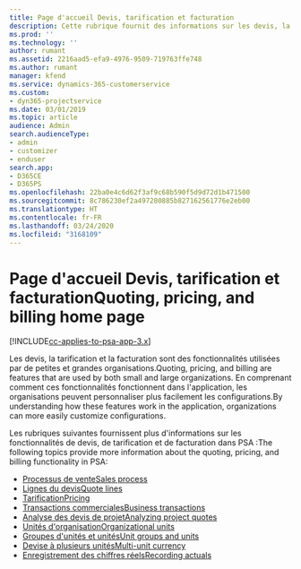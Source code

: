 ```yaml
---
title: Page d'accueil Devis, tarification et facturation
description: Cette rubrique fournit des informations sur les devis, la tarification et la facturation.
ms.prod: ''
ms.technology: ''
author: rumant
ms.assetid: 2216aad5-efa9-4976-9509-719763ffe748
ms.author: rumant
manager: kfend
ms.service: dynamics-365-customerservice
ms.custom:
- dyn365-projectservice
ms.date: 03/01/2019
ms.topic: article
audience: Admin
search.audienceType:
- admin
- customizer
- enduser
search.app:
- D365CE
- D365PS
ms.openlocfilehash: 22ba0e4c6d62f3af9c68b590f5d9d72d1b471500
ms.sourcegitcommit: 8c786230ef2a497280885b827162561776e2eb00
ms.translationtype: HT
ms.contentlocale: fr-FR
ms.lasthandoff: 03/24/2020
ms.locfileid: "3168109"
---
```

# <a name="quoting-pricing-and-billing-home-page"></a><span data-ttu-id="ed5c4-103">Page d'accueil Devis, tarification et facturation</span><span class="sxs-lookup"><span data-stu-id="ed5c4-103">Quoting, pricing, and billing home page</span></span>

[!INCLUDE[cc-applies-to-psa-app-3.x](../includes/cc-applies-to-psa-app-3x.md)]

<span data-ttu-id="ed5c4-104">Les devis, la tarification et la facturation sont des fonctionnalités utilisées par de petites et grandes organisations.</span><span class="sxs-lookup"><span data-stu-id="ed5c4-104">Quoting, pricing, and billing are features that are used by both small and large organizations.</span></span> <span data-ttu-id="ed5c4-105">En comprenant comment ces fonctionnalités fonctionnent dans l'application, les organisations peuvent personnaliser plus facilement les configurations.</span><span class="sxs-lookup"><span data-stu-id="ed5c4-105">By understanding how these features work in the application, organizations can more easily customize configurations.</span></span>

<span data-ttu-id="ed5c4-106">Les rubriques suivantes fournissent plus d'informations sur les fonctionnalités de devis, de tarification et de facturation dans PSA :</span><span class="sxs-lookup"><span data-stu-id="ed5c4-106">The following topics provide more information about the quoting, pricing, and billing functionality in PSA:</span></span>

- [<span data-ttu-id="ed5c4-107">Processus de vente</span><span class="sxs-lookup"><span data-stu-id="ed5c4-107">Sales process</span></span>](basic-sales-process.md)
- [<span data-ttu-id="ed5c4-108">Lignes du devis</span><span class="sxs-lookup"><span data-stu-id="ed5c4-108">Quote lines</span></span>](basic-quote-lines.md)
- [<span data-ttu-id="ed5c4-109">Tarification</span><span class="sxs-lookup"><span data-stu-id="ed5c4-109">Pricing</span></span>](basic-pricing.md)
- [<span data-ttu-id="ed5c4-110">Transactions commerciales</span><span class="sxs-lookup"><span data-stu-id="ed5c4-110">Business transactions</span></span>](basic-business-transactions.md)
- [<span data-ttu-id="ed5c4-111">Analyse des devis de projet</span><span class="sxs-lookup"><span data-stu-id="ed5c4-111">Analyzing project quotes</span></span>](basic-analyzing-quotes.md)
- [<span data-ttu-id="ed5c4-112">Unités d'organisation</span><span class="sxs-lookup"><span data-stu-id="ed5c4-112">Organizational units</span></span>](advanced-organizational.md)
- [<span data-ttu-id="ed5c4-113">Groupes d'unités et unités</span><span class="sxs-lookup"><span data-stu-id="ed5c4-113">Unit groups and units</span></span>](advanced-units.md)
- [<span data-ttu-id="ed5c4-114">Devise à plusieurs unités</span><span class="sxs-lookup"><span data-stu-id="ed5c4-114">Multi-unit currency</span></span>](advanced-currency.md)
- [<span data-ttu-id="ed5c4-115">Enregistrement des chiffres réels</span><span class="sxs-lookup"><span data-stu-id="ed5c4-115">Recording actuals</span></span>](advanced-actuals.md)
